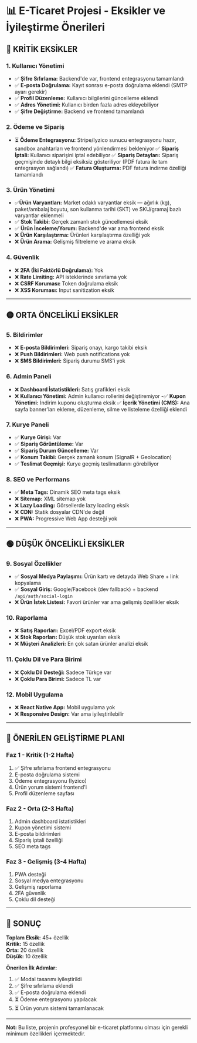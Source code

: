 # 📊 E-Ticaret Projesi - Eksikler ve İyileştirme Önerileri

## 🔴 KRİTİK EKSİKLER

### 1. **Kullanıcı Yönetimi**

- ✅ **Şifre Sıfırlama:** Backend'de var, frontend entegrasyonu tamamlandı
- ✅ **E-posta Doğrulama:** Kayıt sonrası e-posta doğrulama eklendi (SMTP ayarı gerekir)
- ✅ **Profil Düzenleme:** Kullanıcı bilgilerini güncelleme eklendi
- ✅ **Adres Yönetimi:** Kullanıcı birden fazla adres ekleyebiliyor
- ✅ **Şifre Değiştirme:** Backend ve frontend tamamlandı

### 2. **Ödeme ve Sipariş**

- ⏳ **Ödeme Entegrasyonu:** Stripe/Iyzico sunucu entegrasyonu hazır, sandbox anahtarları ve frontend yönlendirmesi bekleniyor
  ✅ **Sipariş İptali:** Kullanıcı siparişini iptal edebiliyor
  ✅ **Sipariş Detayları:** Sipariş geçmişinde detaylı bilgi eksiksiz gösteriliyor (PDF fatura ile tam entegrasyon sağlandı)
  ✅ **Fatura Oluşturma:** PDF fatura indirme özelliği tamamlandı

### 3. **Ürün Yönetimi**

- ✅**Ürün Varyantları:** Market odaklı varyantlar eksik — ağırlık (kg), paket/ambalaj boyutu, son kullanma tarihi (SKT) ve SKU/gramaj bazlı varyantlar eklenmeli
- ✅ **Stok Takibi:** Gerçek zamanlı stok güncellemesi eksik
- ✅ **Ürün İnceleme/Yorum:** Backend'de var ama frontend eksik
- ❌ **Ürün Karşılaştırma:** Ürünleri karşılaştırma özelliği yok
- ❌ **Ürün Arama:** Gelişmiş filtreleme ve arama eksik

### 4. **Güvenlik**

- ❌ **2FA (İki Faktörlü Doğrulama):** Yok
- ❌ **Rate Limiting:** API isteklerinde sınırlama yok
- ❌ **CSRF Koruması:** Token doğrulama eksik
- ❌ **XSS Koruması:** Input sanitization eksik

---

## 🟡 ORTA ÖNCELİKLİ EKSİKLER

### 5. **Bildirimler**

- ❌ **E-posta Bildirimleri:** Sipariş onayı, kargo takibi eksik
- ❌ **Push Bildirimleri:** Web push notifications yok
- ❌ **SMS Bildirimleri:** Sipariş durumu SMS'i yok

### 6. **Admin Paneli**

- ❌ **Dashboard İstatistikleri:** Satış grafikleri eksik
- ❌ **Kullanıcı Yönetimi:** Admin kullanıcı rollerini değiştiremiyor
  -✅ **Kupon Yönetimi:** İndirim kuponu oluşturma eksik
  ✅ **İçerik Yönetimi (CMS):** Ana sayfa banner'ları ekleme, düzenleme, silme ve listeleme özelliği eklendi

### 7. **Kurye Paneli**

- ✅ **Kurye Girişi:** Var
- ✅ **Sipariş Görüntüleme:** Var
- ✅ **Sipariş Durum Güncelleme:** Var
- ✅ **Konum Takibi:** Gerçek zamanlı konum (SignalR + Geolocation)
- ✅ **Teslimat Geçmişi:** Kurye geçmiş teslimatlarını görebiliyor

### 8. **SEO ve Performans**

- ✅ **Meta Tags:** Dinamik SEO meta tags eksik
- ❌ **Sitemap:** XML sitemap yok
- ❌ **Lazy Loading:** Görsellerde lazy loading eksik
- ❌ **CDN:** Statik dosyalar CDN'de değil
- ❌ **PWA:** Progressive Web App desteği yok

---

## 🟢 DÜŞÜK ÖNCELİKLİ EKSİKLER

### 9. **Sosyal Özellikler**

- ✅ **Sosyal Medya Paylaşımı:** Ürün kartı ve detayda Web Share + link kopyalama
- ✅ **Sosyal Giriş:** Google/Facebook (dev fallback) + backend `/api/auth/social-login`
- ❌ **Ürün İstek Listesi:** Favori ürünler var ama gelişmiş özellikler eksik

### 10. **Raporlama**

- ❌ **Satış Raporları:** Excel/PDF export eksik
- ❌ **Stok Raporları:** Düşük stok uyarıları eksik
- ❌ **Müşteri Analizleri:** En çok satan ürünler analizi eksik

### 11. **Çoklu Dil ve Para Birimi**

- ❌ **Çoklu Dil Desteği:** Sadece Türkçe var
- ❌ **Çoklu Para Birimi:** Sadece TL var

### 12. **Mobil Uygulama**

- ❌ **React Native App:** Mobil uygulama yok
- ❌ **Responsive Design:** Var ama iyileştirilebilir

---

## 🎯 ÖNERİLEN GELİŞTİRME PLANI

### Faz 1 - Kritik (1-2 Hafta)

1. ✅ Şifre sıfırlama frontend entegrasyonu
2. E-posta doğrulama sistemi
3. Ödeme entegrasyonu (Iyzico)
4. Ürün yorum sistemi frontend'i
5. Profil düzenleme sayfası

### Faz 2 - Orta (2-3 Hafta)

1. Admin dashboard istatistikleri
2. Kupon yönetimi sistemi
3. E-posta bildirimleri
4. Sipariş iptali özelliği
5. SEO meta tags

### Faz 3 - Gelişmiş (3-4 Hafta)

1. PWA desteği
2. Sosyal medya entegrasyonu
3. Gelişmiş raporlama
4. 2FA güvenlik
5. Çoklu dil desteği

---

## 📝 SONUÇ

**Toplam Eksik:** 45+ özellik  
**Kritik:** 15 özellik  
**Orta:** 20 özellik  
**Düşük:** 10 özellik

**Önerilen İlk Adımlar:**

1. ✅ Modal tasarımı iyileştirildi
2. ✅ Şifre sıfırlama eklendi
3. ✅ E-posta doğrulama eklendi
4. ⏳ Ödeme entegrasyonu yapılacak
5. ⏳ Ürün yorum sistemi tamamlanacak

---

**Not:** Bu liste, projenin profesyonel bir e-ticaret platformu olması için gerekli minimum özellikleri içermektedir.
